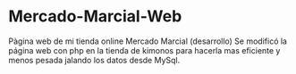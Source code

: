 # Mercado-Marcial-Web
Pàgina web de mi tienda online Mercado Marcial (desarrollo)
Se modificó la página web con php en la tienda de kimonos para hacerla mas eficiente y menos pesada jalando los datos desde MySql. 
